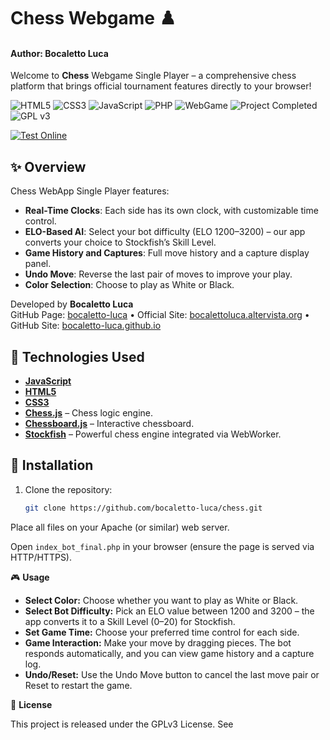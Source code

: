 # Chess Webgame ♟️
#### Author: Bocaletto Luca

Welcome to **Chess** Webgame Single Player – a comprehensive chess platform that brings official tournament features directly to your browser!

![HTML5](https://img.shields.io/badge/HTML5-E34F26?logo=html5&logoColor=white&style=for-the-badge)
![CSS3](https://img.shields.io/badge/CSS3-1572B6?logo=css3&logoColor=white&style=for-the-badge)
![JavaScript](https://img.shields.io/badge/JavaScript-F7DF1E?logo=javascript&logoColor=black&style=for-the-badge)
![PHP](https://img.shields.io/badge/PHP-777BB4?logo=php&logoColor=white&style=for-the-badge)
![WebGame](https://img.shields.io/badge/WebGame-HTML5%20Game-blue?style=for-the-badge)
![Project Completed](https://img.shields.io/badge/Project-Completed-green?style=for-the-badge)
![GPL v3](https://img.shields.io/badge/License-GPLv3-blue?style=for-the-badge)

[![Test Online](https://img.shields.io/badge/Test%20Online-Click%20Here-brightgreen?style=for-the-badge)](https://bocaletto-luca.github.io/Chess/)

## ✨ Overview

Chess WebApp Single Player features:
- **Real-Time Clocks**: Each side has its own clock, with customizable time control.
- **ELO-Based AI**: Select your bot difficulty (ELO 1200–3200) – our app converts your choice to Stockfish’s Skill Level.
- **Game History and Captures**: Full move history and a capture display panel.
- **Undo Move**: Reverse the last pair of moves to improve your play.
- **Color Selection**: Choose to play as White or Black.

Developed by **Bocaletto Luca**  
GitHub Page: [bocaletto-luca](https://github.com/bocaletto-luca) • Official Site: [bocalettoluca.altervista.org](https://bocalettoluca.altervista.org) • GitHub Site: [bocaletto-luca.github.io](https://bocaletto-luca.github.io)


## 🚀 Technologies Used

- **[JavaScript](https://www.javascript.com/)**
- **[HTML5](https://developer.mozilla.org/en-US/docs/Web/Guide/HTML/HTML5)**
- **[CSS3](https://developer.mozilla.org/en-US/docs/Web/CSS)**
- **[Chess.js](https://github.com/jhlywa/chess.js)** – Chess logic engine.
- **[Chessboard.js](https://chessboardjs.com/)** – Interactive chessboard.
- **[Stockfish](https://stockfishchess.org/)** – Powerful chess engine integrated via WebWorker.

## 🔧 Installation

1. Clone the repository:
   ```bash
   git clone https://github.com/bocaletto-luca/chess.git

Place all files on your Apache (or similar) web server.

Open `index_bot_final.php` in your browser (ensure the page is served via HTTP/HTTPS).

🎮 **Usage**

- **Select Color:** Choose whether you want to play as White or Black.
- **Select Bot Difficulty:** Pick an ELO value between 1200 and 3200 – the app converts it to a Skill Level (0–20) for Stockfish.
- **Set Game Time:** Choose your preferred time control for each side.
- **Game Interaction:** Make your move by dragging pieces. The bot responds automatically, and you can view game history and a capture log.
- **Undo/Reset:** Use the Undo Move button to cancel the last move pair or Reset to restart the game.

📄 **License**

This project is released under the GPLv3 License. See
